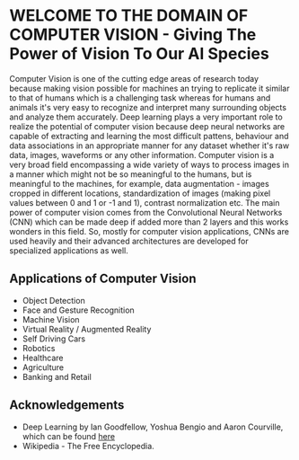 # WELCOME TO THE DOMAIN OF COMPUTER VISION - Giving The Power of Vision To Our AI Species

Computer Vision is one of the cutting edge areas of research today because making vision possible for machines an trying to replicate it similar to that of humans which is a challenging task whereas for humans and animals it's very easy to recognize and interpret many surrounding objects and analyze them accurately. Deep learning plays a very important role to realize the potential of computer vision because deep neural networks are capable of extracting and learning the most difficult pattens, behaviour and data associations in an appropriate manner for any dataset whether it's raw data, images, waveforms or any other information. Computer vision is a very broad field encompassing a wide variety of ways to process images in a manner which might not be so meaningful to the humans, but is meaningful to the machines, for example, data augmentation - images cropped in different locations, standardization of images (making pixel values between 0 and 1 or -1 and 1), contrast normalization etc. The main power of computer vision comes from the Convolutional Neural Networks (CNN) which can be made deep if added more than 2 layers and this works wonders in this field. So, mostly for computer vision applications, CNNs are used heavily and their advanced architectures are developed for specialized applications as well.

## Applications of Computer Vision
* Object Detection
* Face and Gesture Recognition
* Machine Vision
* Virtual Reality / Augmented Reality
* Self Driving Cars
* Robotics
* Healthcare
* Agriculture
* Banking and Retail

## Acknowledgements
* Deep Learning by Ian Goodfellow, Yoshua Bengio and Aaron Courville, which can be found [here](https://www.deeplearningbook.org/)
* Wikipedia - The Free Encyclopedia.
